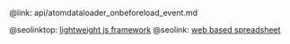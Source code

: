 @link: api/atomdataloader_onbeforeload_event.md

@seolinktop: [lightweight js framework](https://webix.com)
@seolink: [web based spreadsheet](https://webix.com/spreadsheet/)